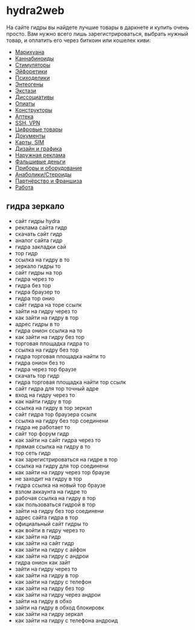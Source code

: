 # hydra2web 

На сайте гидры вы найдете лучшие товары в даркнете и купить очень просто. Вам нужно всего лишь зарегистрироваться, выбрать нужный товар, и оплатить его через биткоин или кошелек киви:


* [Марихуана](https://hydra2web.systems)
* [Каннабиноиды](https://hydra2web.systems)
* [Cтимуляторы](https://hydra2web.systems) 
* [Эйфоретики](https://hydra2web.systems) 
* [Психоделики](https://hydra2web.systems)
* [Энтеогены](https://hydra2web.systems)
* [Экстази](https://hydra2web.systems)
* [Диссоциативы](https://hydra2web.systems)
* [Опиаты](https://hydra2web.systems)
* [Конструкторы](https://hydra2web.systems)
* [Аптека](https://hydra2web.systems)
* [SSH, VPN](https://hydra2web.systems)
* [Цифровые товары](https://hydra2web.systems)
* [Документы](https://hydra2web.systems)
* [Карты, SIM](https://hydra2web.systems)
* [Дизайн и графика](https://hydra2web.systems)
* [Наружная реклама](https://hydra2web.systems)
* [Фальшивые деньги](https://hydra2web.systems)
* [Приборы и оборудование](https://hydra2web.systems)
* [Анаболики/Стероиды](https://hydra2web.systems)
* [Партнёрство и Франшиза](https://hydra2web.systems)
* [Работа](https://hydra2web.systems)

## гидра зеркало
* сайт гидры hydra
* реклама сайта гидр
* скачать сайт гидр
* аналог сайта гидр
* гидра закладки сай
* тор гидр
* ссылка на гидру в то
* зеркало гидры то
* сайт гидры на тор
* гидра через то
* гидра без тор
* гидра браузер то
* гидра тор онио
* сайт гидра на торе ссылк
* зайти на гидру через то
* как зайти на гидру в тор
* адрес гидры в то
* гидра онион ссылка на то
* как зайти на гидру без тор
* торговая площадка гидра то
* ссылка на гидру без тор
* гидра торговая площадка найти то
* гидра онион без то
* гидра через тор браузе
* скачать тор гидр
* гидра торговая площадка найти тор ссылк
* сайт гидра для тор точный адре
* вход на гидру через то
* как найти гидру в тор
* ссылка на гидру в тор зеркал
* сайт гидра тор браузера ссылк
* ссылка на гидру без тор соединени
* гидра не работает то
* сайт тор форум гидр
* как зайти на сайт гидра через то
* прямая ссылка на гидру в то
* тор сеть гидр
* как зарегистрироваться на гидре в тор
* ссылка на гидру для тор соединени
* как зайти на гидру через тор браузе
* не заходит на гидру в тор
* гидра ссылка на новый тор браузе
* взлом аккаунта на гидре то
* рабочая ссылка на гидру в тор
* как пользоваться гидрой в тор
* зайти на гидру без тор соединени
* адрес сайта гидра в тор
* официальный сайт гидры то
* как войти в гидру через то
* как зайти на гидр
* как зайти на сайт гидр
* как зайти на гидру с айфон
* как зайти на гидру с андрои
* гидра онион как зайт
* зайти на гидру через то
* как зайти на гидру в тор
* как зайти на гидру с телефон
* как зайти на гидру без тор
* как зайти на гидру через андрои
* зайти на гидру в обхо
* зайти на гидру в обход блокировк
* как зайти на гидру зеркал
* как зайти на гидру с телефона андроид
